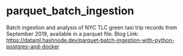# parquet_batch_ingestion

Batch ingestion and analysis of NYC TLC green taxi trip records from September 2019, available in a parquet file.
Blog Link: https://dataml.hashnode.dev/parquet-batch-ingestion-with-python-postgres-and-docker

